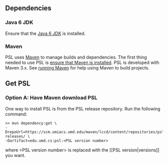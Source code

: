 ## Dependencies

### Java 6 JDK
Ensure that the [Java 6 JDK](http://java.sun.com/javase/6) is installed.
### Maven
PSL uses [Maven](http://maven.apache.org) to manage builds and dependencies. The first thing needed to use PSL is [ensure that Maven is installed](http://maven.apache.org/download.html). PSL is developed with Maven 3.x. See [running Maven](http://maven.apache.org/run-maven/index.html) for help using Maven to build projects.

## Get PSL
### Option A: Have Maven download PSL
One way to install PSL is from the PSL release repository. Run the following command:

```
>> mvn dependency:get \
-DrepoUrl=https://scm.umiacs.umd.edu/maven/lccd/content/repositories/psl-releases/ \
-Dartifact=edu.umd.cs:psl:<PSL version number>
```

where \<PSL version number\> is replaced with the [[PSL version|versions]] you want.